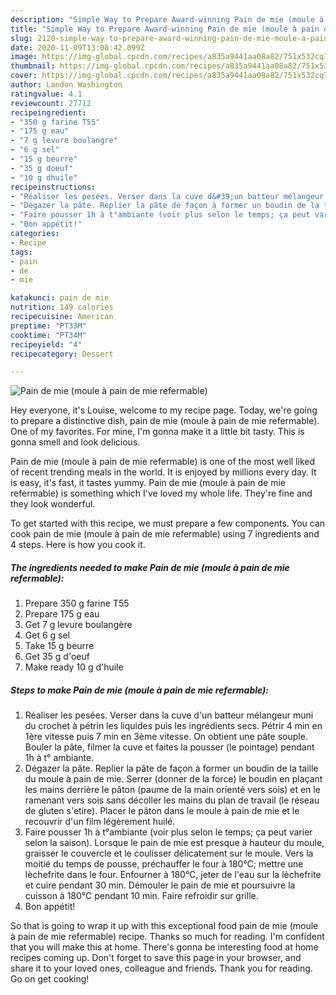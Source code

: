 ```yaml
---
description: "Simple Way to Prepare Award-winning Pain de mie (moule à pain de mie refermable)"
title: "Simple Way to Prepare Award-winning Pain de mie (moule à pain de mie refermable)"
slug: 2120-simple-way-to-prepare-award-winning-pain-de-mie-moule-a-pain-de-mie-refermable
date: 2020-11-09T13:08:42.099Z
image: https://img-global.cpcdn.com/recipes/a835a9441aa08a82/751x532cq70/pain-de-mie-moule-a-pain-de-mie-refermable-photo-principale-de-la-recette.jpg
thumbnail: https://img-global.cpcdn.com/recipes/a835a9441aa08a82/751x532cq70/pain-de-mie-moule-a-pain-de-mie-refermable-photo-principale-de-la-recette.jpg
cover: https://img-global.cpcdn.com/recipes/a835a9441aa08a82/751x532cq70/pain-de-mie-moule-a-pain-de-mie-refermable-photo-principale-de-la-recette.jpg
author: Landon Washington
ratingvalue: 4.1
reviewcount: 27712
recipeingredient:
- "350 g farine T55"
- "175 g eau"
- "7 g levure boulangre"
- "6 g sel"
- "15 g beurre"
- "35 g doeuf"
- "10 g dhuile"
recipeinstructions:
- "Réaliser les pesées. Verser dans la cuve d&#39;un batteur mélangeur muni du crochet à pétrin les liquides puis les ingrédients secs. Pétrir 4 min en 1ère vitesse puis 7 min en 3ème vitesse. On obtient une pâte souple. Bouler la pâte, filmer la cuve et faites la pousser (le pointage) pendant 1h à t° ambiante."
- "Dégazer la pâte. Replier la pâte de façon à former un boudin de la taille du moule à pain de mie. Serrer (donner de la force) le boudin en plaçant les mains derrière le pâton (paume de la main orienté vers sois) et en le ramenant vers sois sans décoller les mains du plan de travail (le réseau de gluten s&#39;etire). Placer le pâton dans le moule à pain de mie et le recouvrir d&#39;un film légèrement huilé."
- "Faire pousser 1h à t°ambiante (voir plus selon le temps; ça peut varier selon la saison). Lorsque le pain de mie est presque à hauteur du moule, graisser le couvercle et le coulisser délicatement sur le moule. Vers la moitié du temps de pousse, préchauffer le four à 180°C; mettre une lèchefrite dans le four. Enfourner à 180°C, jeter de l&#39;eau sur la lèchefrite et cuire pendant 30 min. Démouler le pain de mie et poursuivre la cuisson à 180°C pendant 10 min. Faire refroidir sur grille."
- "Bon appétit!"
categories:
- Recipe
tags:
- pain
- de
- mie

katakunci: pain de mie 
nutrition: 149 calories
recipecuisine: American
preptime: "PT33M"
cooktime: "PT34M"
recipeyield: "4"
recipecategory: Dessert

---
```



![Pain de mie (moule à pain de mie refermable)](https://img-global.cpcdn.com/recipes/a835a9441aa08a82/751x532cq70/pain-de-mie-moule-a-pain-de-mie-refermable-photo-principale-de-la-recette.jpg)

Hey everyone, it's Louise, welcome to my recipe page. Today, we're going to prepare a distinctive dish, pain de mie (moule à pain de mie refermable). One of my favorites. For mine, I'm gonna make it a little bit tasty. This is gonna smell and look delicious.

Pain de mie (moule à pain de mie refermable) is one of the most well liked of recent trending meals in the world. It is enjoyed by millions every day. It is easy, it's fast, it tastes yummy. Pain de mie (moule à pain de mie refermable) is something which I've loved my whole life. They're fine and they look wonderful.




To get started with this recipe, we must prepare a few components. You can cook pain de mie (moule à pain de mie refermable) using 7 ingredients and 4 steps. Here is how you cook it.

<!--inarticleads1-->

##### The ingredients needed to make Pain de mie (moule à pain de mie refermable):

1. Prepare 350 g farine T55
1. Prepare 175 g eau
1. Get 7 g levure boulangère
1. Get 6 g sel
1. Take 15 g beurre
1. Get 35 g d&#39;oeuf
1. Make ready 10 g d&#39;huile




<!--inarticleads2-->

##### Steps to make Pain de mie (moule à pain de mie refermable):

1. Réaliser les pesées. Verser dans la cuve d&#39;un batteur mélangeur muni du crochet à pétrin les liquides puis les ingrédients secs. Pétrir 4 min en 1ère vitesse puis 7 min en 3ème vitesse. On obtient une pâte souple. Bouler la pâte, filmer la cuve et faites la pousser (le pointage) pendant 1h à t° ambiante.
1. Dégazer la pâte. Replier la pâte de façon à former un boudin de la taille du moule à pain de mie. Serrer (donner de la force) le boudin en plaçant les mains derrière le pâton (paume de la main orienté vers sois) et en le ramenant vers sois sans décoller les mains du plan de travail (le réseau de gluten s&#39;etire). Placer le pâton dans le moule à pain de mie et le recouvrir d&#39;un film légèrement huilé.
1. Faire pousser 1h à t°ambiante (voir plus selon le temps; ça peut varier selon la saison). Lorsque le pain de mie est presque à hauteur du moule, graisser le couvercle et le coulisser délicatement sur le moule. Vers la moitié du temps de pousse, préchauffer le four à 180°C; mettre une lèchefrite dans le four. Enfourner à 180°C, jeter de l&#39;eau sur la lèchefrite et cuire pendant 30 min. Démouler le pain de mie et poursuivre la cuisson à 180°C pendant 10 min. Faire refroidir sur grille.
1. Bon appétit!




So that is going to wrap it up with this exceptional food pain de mie (moule à pain de mie refermable) recipe. Thanks so much for reading. I'm confident that you will make this at home. There's gonna be interesting food at home recipes coming up. Don't forget to save this page in your browser, and share it to your loved ones, colleague and friends. Thank you for reading. Go on get cooking!
